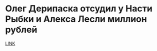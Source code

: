 # Олег Дерипаска отсудил у Насти Рыбки и Алекса Лесли миллион рублей



[LINK](https://varlamov.ru/3000569.html)